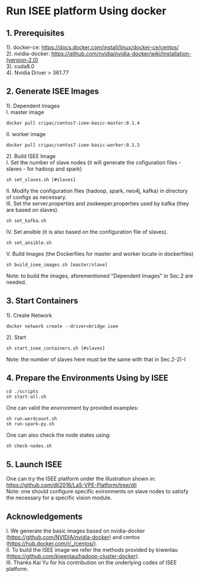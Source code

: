 # Run ISEE platform Using docker

## 1. Prerequisites
1). docker-ce: https://docs.docker.com/install/linux/docker-ce/centos/ <br>
2). nvidia-docker: https://github.com/nvidia/nvidia-docker/wiki/Installation-(version-2.0) <br>
3). cuda8.0 <br>
4). Nvidia Driver > 361.77 <br>

## 2. Generate ISEE Images
1). Dependent Images <br>
I. master image <br> 
```
docker pull cripac/centos7-isee-basic-master:0.1.4
```
II. worker image <br>
```
docker pull cripac/centos7-isee-basic-worker:0.1.3
```
2). Build ISEE Image <br>
I. Set the number of slave nodes (it will generate the cofiguration files - slaves - for hadoop and spark) <br>
```
sh set_slaves.sh [#slaves]
```
II. Modify the configuration files (hadoop, spark, neo4j, kafka) in directory of configs as necessary. <br>
III. Set the server.properties and zookeeper.properties used by kafka (they are based on slaves). <br>
```
sh set_kafka.sh
```
IV. Set ansible (it is also based on the configuration file of slaves).
```
sh set_ansible.sh
```
V. Build Images (the Dockerfiles for master and worker locate in dockerfiles) <br>
```
sh build_isee_images.sh [master/slave]
```
Note: to build the images, aforementioned "Dependent Images" in Sec.2 are needed. <br>

## 3. Start Containers
1). Create Network <br>
```
docker network create --driver=bridge isee
```
2). Start <br>
```
sh start_isee_containers.sh [#slaves]
```
Note: the number of slaves here must be the same with that in Sec.2-2)-I

## 4. Prepare the Environments Using by ISEE
```
cd ./scripts
sh start-all.sh
``` 
One can valid the environment by provided examples: <br>
```
sh run-wordcount.sh
sh run-spark-py.sh
```
One can also check the node states using:
```
sh check-nodes.sh
```

## 5. Launch ISEE
One can try the ISEE platform under the illustration shown in: https://github.com/dli2016/LaS-VPE-Platform/tree/dli <br>
Note: one should configure specific evironments on slave nodes to satisfy the necessary for a specific vision module. <br>

## Acknowledgements
I. We generate the basic images based on nvidia-docker (https://github.com/NVIDIA/nvidia-docker) and centos (https://hub.docker.com/r/_/centos/). <br>
II. To build the ISEE image we refer the methods provided by kiwenlau (https://github.com/kiwenlau/hadoop-cluster-docker). <br>
III. Thanks Kai Yu for his contribution on the underlying codes of ISEE platform. <br>
